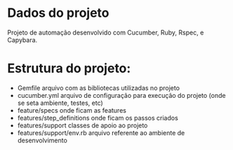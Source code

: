 # Dados do projeto

Projeto de automação desenvolvido com Cucumber, Ruby, Rspec, e Capybara.

# Estrutura do projeto:
- Gemfile arquivo com as bibliotecas utilizadas no projeto
- cucumber.yml arquivo de configuração para execução do projeto (onde se seta ambiente, testes, etc)
- feature/specs onde ficam as features
- features/step_definitions onde ficam os passos criados
- features/support classes de apoio ao projeto
- features/support/env.rb arquivo referente ao ambiente de desenvolvimento